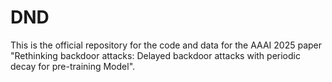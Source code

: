 # DND
This is the official repository for the code and data for the AAAI 2025 paper "Rethinking backdoor attacks: Delayed backdoor attacks with periodic decay for pre-training Model".

